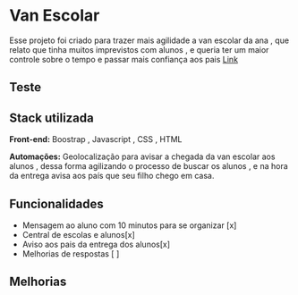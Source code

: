 
# Van Escolar 

Esse projeto foi criado para trazer mais agilidade a van escolar da ana , que relato que tinha muitos imprevistos com alunos , e queria ter um maior controle sobre o tempo e passar mais confiança aos pais [Link](https://caiomafia.github.io/VanEscolar-Rotas/)







## Teste
## Stack utilizada

**Front-end:** Boostrap , Javascript , CSS , HTML

**Automações:** Geolocalização para avisar a chegada da van escolar aos alunos , dessa forma agilizando o processo de buscar os alunos , e na hora da entrega avisa aos país que seu filho chego em casa.

## Funcionalidades

- Mensagem ao aluno com 10 minutos para se organizar [x]
- Central de escolas e alunos[x] 
- Aviso aos pais da entrega dos alunos[x] 
- Melhorias de respostas [ ]


## Melhorias


